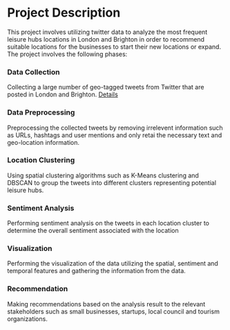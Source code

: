 # Project Description
This project involves utilizing twitter data to analyze the most frequent leisure hubs locations in London and Brighton in order to recommend suitable locations for the businesses to start their new locations or expand. The project involves the following phases:

### Data Collection
Collecting a large number of geo-tagged tweets from Twitter that are posted in London and Brighton. [Details](scrape_tweets.md)

### Data Preprocessing
Preprocessing the collected tweets by removing irrelevent information such as URLs, hashtags and user mentions and only retai  the necessary text and geo-location information.

### Location Clustering
Using spatial clustering algorithms such as K-Means clustering and DBSCAN to group the tweets into different clusters representing potential leisure hubs.

### Sentiment Analysis
Performing sentiment analysis on the tweets in each location cluster to determine the overall sentiment associated with the location

### Visualization 
Performing the visualization of the data utilizing the spatial, sentiment and temporal features and gathering the information from the data.

### Recommendation
Making recommendations based on the analysis result to the relevant stakeholders such as small businesses, startups, local council and tourism organizations.

